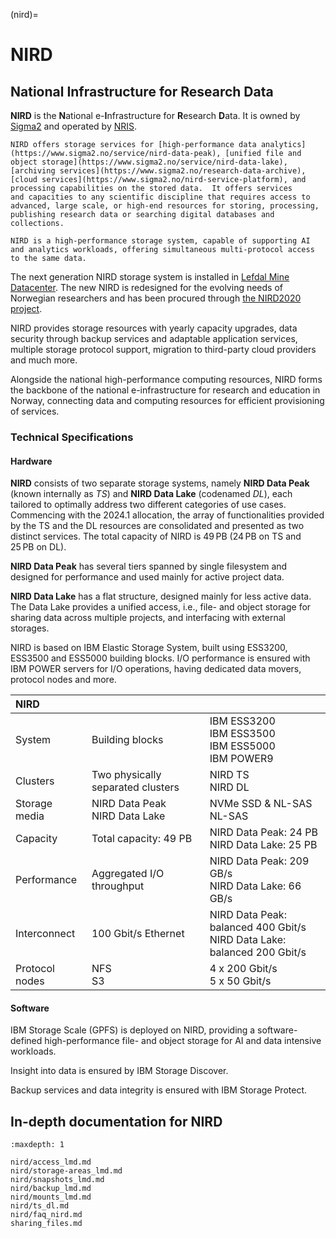 (nird)=


# NIRD 
## National Infrastructure for Research Data

**NIRD** is the **N**ational e-**I**nfrastructure for **R**esearch **D**ata. It
  is owned by [Sigma2](https://www.sigma2.no) and operated by [NRIS](https://www.sigma2.no/nris).

```{note}
NIRD offers storage services for [high-performance data analytics](https://www.sigma2.no/service/nird-data-peak), [unified file and object storage](https://www.sigma2.no/service/nird-data-lake), [archiving services](https://www.sigma2.no/research-data-archive), [cloud services](https://www.sigma2.no/nird-service-platform), and processing capabilities on the stored data.  It offers services
and capacities to any scientific discipline that requires access to
advanced, large scale, or high-end resources for storing, processing,
publishing research data or searching digital databases and collections.

NIRD is a high-performance storage system, capable of supporting AI and analytics workloads, offering simultaneous multi-protocol access to the same data.
```

The next generation NIRD storage system is installed in [Lefdal Mine Datacenter](https://www.sigma2.no/data-centre-facility). 
The new NIRD is redesigned for the evolving needs of Norwegian researchers and has 
been procured through [the NIRD2020 project](https://www.sigma2.no/procurement-project-nird2020).


NIRD provides storage resources with yearly capacity upgrades, data security
through backup services and adaptable application services, multiple storage
protocol support, migration to third-party cloud providers and much more.

Alongside the national high-performance computing resources, NIRD forms the
backbone of the national e-infrastructure for research and education in Norway,
connecting data and computing resources for efficient provisioning of services.
 

### Technical Specifications


#### Hardware
**NIRD** consists of two separate storage systems, namely **NIRD Data Peak** (known internally as *TS*) and **NIRD Data Lake** (codenamed *DL*), each tailored to optimally address two different categories of use cases. Commencing with the 2024.1 allocation, the array of functionalities provided by the TS and the DL resources are consolidated and presented as two distinct services. The total capacity of NIRD is 49 PB (24 PB on TS and 25 PB on DL).

**NIRD Data Peak** has several tiers spanned by single filesystem and designed for performance and used mainly for active project data.

**NIRD Data Lake** has a flat structure, designed mainly for less active data. The Data Lake provides a unified access, i.e., file- and object storage for sharing data across multiple projects, and interfacing with external storages.

NIRD is based on IBM Elastic Storage System, built using ESS3200, ESS3500 and ESS5000 building blocks. I/O performance is ensured with IBM POWER servers for I/O operations, having dedicated data movers, protocol nodes and more.

| NIRD    | | |
| :------------- | :------------- | :------------- |
| System     |Building blocks |IBM ESS3200<br>IBM ESS3500<br>IBM ESS5000<br>IBM POWER9  |
| Clusters     |	Two physically separated clusters | NIRD TS<br>NIRD DL  |
| Storage media | NIRD Data Peak<br>NIRD Data Lake | NVMe SSD & NL-SAS<br>NL-SAS
| Capacity     |	Total capacity: 49 PB | NIRD Data Peak: 24 PB<br> NIRD Data Lake: 25 PB  |
| Performance | Aggregated I/O throughput | NIRD Data Peak: 209 GB/s<br>NIRD Data Lake: 66 GB/s |
| Interconnect | 100 Gbit/s Ethernet | NIRD Data Peak: balanced 400 Gbit/s<br>NIRD Data Lake: balanced 200 Gbit/s |
| Protocol nodes | NFS<br>S3 | 4 x 200 Gbit/s<br>5 x 50 Gbit/s|



#### Software
IBM Storage Scale (GPFS) is deployed on NIRD, providing a software-defined high-performance file- and object storage for AI and data intensive workloads.

Insight into data is ensured by IBM Storage Discover.

Backup services and data integrity is ensured with IBM Storage Protect. 


## In-depth documentation for NIRD

```{toctree}
:maxdepth: 1

nird/access_lmd.md
nird/storage-areas_lmd.md
nird/snapshots_lmd.md
nird/backup_lmd.md
nird/mounts_lmd.md
nird/ts_dl.md
nird/faq_nird.md
sharing_files.md   
```
